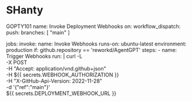 # SHanty
GOPTY101
name: Invoke Deployment Webhooks
on:
  workflow_dispatch:
  push:
    branches: [ "main" ]

jobs:
  invoke:
    name: Invoke Webhooks
    runs-on: ubuntu-latest
    environment: production
    if: github.repository == 'reworkd/AgentGPT'
    steps:
    - name: Trigger Webhooks
      run: |
        curl -L \
          -X POST \
          -H "Accept: application/vnd.github+json" \
          -H ${{ secrets.WEBHOOK_AUTHORIZATION }} \
          -H "X-GitHub-Api-Version: 2022-11-28" \
          -d '{"ref":"main"}' \
          ${{ secrets.DEPLOYMENT_WEBHOOK_URL }}
